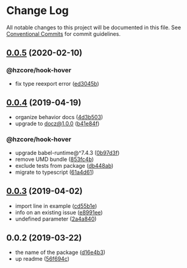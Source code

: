 # Change Log

All notable changes to this project will be documented in this file.
See [Conventional Commits](https://conventionalcommits.org) for commit guidelines.

## [0.0.5](https://github.com/hzdg/hz-core/compare/@hzcore/hook-hover@0.0.4...@hzcore/hook-hover@0.0.5) (2020-02-10)


### @hzcore/hook-hover

* fix type reexport error ([ed3045b](https://github.com/hzdg/hz-core/commit/ed3045b))


## [0.0.4](https://github.com/hzdg/hz-core/compare/@hzcore/hook-hover@0.0.3...@hzcore/hook-hover@0.0.4) (2019-04-19)


* organize behavior docs ([4d3b503](https://github.com/hzdg/hz-core/commit/4d3b503))
* upgrade to docz@1.0.0 ([b41e84f](https://github.com/hzdg/hz-core/commit/b41e84f))

### @hzcore/hook-hover

* upgrade babel-runtime@^7.4.3 ([0b97d3f](https://github.com/hzdg/hz-core/commit/0b97d3f))
* remove UMD bundle ([853fc4b](https://github.com/hzdg/hz-core/commit/853fc4b))
* exclude tests from package ([db448ab](https://github.com/hzdg/hz-core/commit/db448ab))
* migrate to typescript ([61a4d61](https://github.com/hzdg/hz-core/commit/61a4d61))


## [0.0.3](https://github.com/hzdg/hz-core/compare/@hzcore/hook-hover@0.0.2...@hzcore/hook-hover@0.0.3) (2019-04-02)


* import line in example ([cd55b1e](https://github.com/hzdg/hz-core/commit/cd55b1e))
* info on an existing issue ([e8991ee](https://github.com/hzdg/hz-core/commit/e8991ee))
* undefined parameter ([2a4a840](https://github.com/hzdg/hz-core/commit/2a4a840))


## 0.0.2 (2019-03-22)


* the name of the package ([d16e4b3](https://github.com/hzdg/hz-core/commit/d16e4b3))
* up readme ([56f694c](https://github.com/hzdg/hz-core/commit/56f694c))
